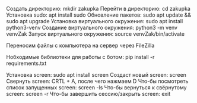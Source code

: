 Создать директорию: mkdir zakupka
Перейти в директорию: cd zakupka
Установка sudo: apt install sudo
Обновление пакетов: sudo apt update && sudo apt upgrade
Установка виртуального окружения: sudo apt install python3-venv
Создание виртуального окружения: python3 -m venv venvZak
Запуск виртуального окружения: source venvZak/bin/activate

Переносим файлы с компьютера на сервер через FileZilla 

Нобходимые библиотеки для работы с ботом: pip install -r requirements.txt

Установка screen: sudo apt install screen
Создаст новый screen: screen
Свернуть screen: CRTL + A, после чего нажмаем D
Что-бы посмотреть список запущенных screen: screen -ls
Что-бы вернуться к свёрнутому screen: screen -r
Что-бы завершить сессию/закрыть screen: exit